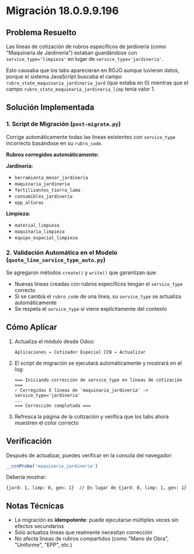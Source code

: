 # Migración 18.0.9.9.196

## Problema Resuelto

Las líneas de cotización de rubros específicos de jardinería (como "Maquinaria de Jardinería") estaban guardándose con `service_type='limpieza'` en lugar de `service_type='jardineria'`.

Esto causaba que los tabs aparecieran en ROJO aunque tuvieran datos, porque el sistema JavaScript buscaba el campo `rubro_state_maquinaria_jardineria_jard` (que estaba en 0) mientras que el campo `rubro_state_maquinaria_jardineria_limp` tenía valor 1.

## Solución Implementada

### 1. Script de Migración (`post-migrate.py`)

Corrige automáticamente todas las líneas existentes con `service_type` incorrecto basándose en su `rubro_code`.

**Rubros corregidos automáticamente:**

**Jardinería:**
- `herramienta_menor_jardineria`
- `maquinaria_jardineria`
- `fertilizantes_tierra_lama`
- `consumibles_jardineria`
- `epp_alturas`

**Limpieza:**
- `material_limpieza`
- `maquinaria_limpieza`
- `equipo_especial_limpieza`

### 2. Validación Automática en el Modelo (`quote_line_service_type_auto.py`)

Se agregaron métodos `create()` y `write()` que garantizan que:

- Nuevas líneas creadas con rubros específicos tengan el `service_type` correcto
- Si se cambia el `rubro_code` de una línea, su `service_type` se actualiza automáticamente
- Se respeta el `service_type` si viene explícitamente del contexto

## Cómo Aplicar

1. Actualiza el módulo desde Odoo:
   ```
   Aplicaciones → Cotizador Especial CCN → Actualizar
   ```

2. El script de migración se ejecutará automáticamente y mostrará en el log:
   ```
   === Iniciando corrección de service_type en líneas de cotización ===
   ✓ Corregidas X líneas de 'maquinaria_jardineria' -> service_type='jardineria'
   ...
   === Corrección completada ===
   ```

3. Refresca la página de la cotización y verifica que los tabs ahora muestren el color correcto

## Verificación

Después de actualizar, puedes verificar en la consola del navegador:

```javascript
__ccnProbe('maquinaria_jardineria')
```

Debería mostrar:
```
{jard: 1, limp: 0, gen: 1}  // En lugar de {jard: 0, limp: 1, gen: 1}
```

## Notas Técnicas

- La migración es **idempotente**: puede ejecutarse múltiples veces sin efectos secundarios
- Solo actualiza líneas que realmente necesitan corrección
- No afecta líneas de rubros compartidos (como "Mano de Obra", "Uniforme", "EPP", etc.)
